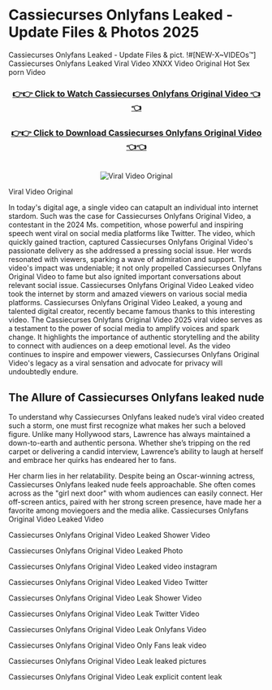 # Cassiecurses Onlyfans Leaked - Update Files & Photos 2025

Cassiecurses Onlyfans Leaked - Update Files & pict. !#[NEW-X~VIDEOs™] Cassiecurses Onlyfans Leaked Viral Video XNXX Video Original Hot Sex porn Video
<br>
<div align="center">
<h3><a href="https://links2leaks.com?utm_source=cassiecurses&utm_medium=gitlong" rel="nofollow">👉👉 Click to Watch Cassiecurses Onlyfans Original Video 👈👈</a></h3>
<h3><a href="https://links2leaks.com?utm_source=cassiecurses&utm_medium=gitlong" rel="nofollow">👉👉 Click to Download Cassiecurses Onlyfans Original Video 👈👈</a></h3>
<br>
<a href="https://links2leaks.com?utm_source=cassiecurses&utm_medium=gitlong" rel="nofollow"><img src="https://i.ibb.co/Gkj2r4b/banner.png" alt="Viral Video Original" style="max-width: 100%; display: inline-block;" data-target="animated-image.originalImage"></a>
</div>

Viral Video Original

In today's digital age, a single video can catapult an individual into internet stardom. Such was the case for Cassiecurses Onlyfans Original Video, a contestant in the 2024 Ms. competition, whose powerful and inspiring speech went viral on social media platforms like Twitter.
The video, which quickly gained traction, captured Cassiecurses Onlyfans Original Video's passionate delivery as she addressed a pressing social issue. Her words resonated with viewers, sparking a wave of admiration and support. The video's impact was undeniable; it not only propelled Cassiecurses Onlyfans Original Video to fame but also ignited important conversations about relevant social issue.
Cassiecurses Onlyfans Original Video Leaked video took the internet by storm and amazed viewers on various social media platforms. Cassiecurses Onlyfans Original Video Leaked, a young and talented digital creator, recently became famous thanks to this interesting video.
The Cassiecurses Onlyfans Original Video 2025 viral video serves as a testament to the power of social media to amplify voices and spark change. It highlights the importance of authentic storytelling and the ability to connect with audiences on a deep emotional level. As the video continues to inspire and empower viewers, Cassiecurses Onlyfans Original Video's legacy as a viral sensation and advocate for privacy will undoubtedly endure.

<h2>The Allure of Cassiecurses Onlyfans leaked nude</h2>


To understand why Cassiecurses Onlyfans leaked nude’s viral video created such a storm, one must first recognize what makes her such a beloved figure. Unlike many Hollywood stars, Lawrence has always maintained a down-to-earth and authentic persona. Whether she’s tripping on the red carpet or delivering a candid interview, Lawrence’s ability to laugh at herself and embrace her quirks has endeared her to fans.

Her charm lies in her relatability. Despite being an Oscar-winning actress, Cassiecurses Onlyfans leaked nude feels approachable. She often comes across as the "girl next door" with whom audiences can easily connect. Her off-screen antics, paired with her strong screen presence, have made her a favorite among moviegoers and the media alike.
Cassiecurses Onlyfans Original Video Leaked Video

Cassiecurses Onlyfans Original Video Leaked Shower Video

Cassiecurses Onlyfans Original Video Leaked Photo

Cassiecurses Onlyfans Original Video Leaked video instagram

Cassiecurses Onlyfans Original Video Leaked Video Twitter

Cassiecurses Onlyfans Original Video Leak Shower Video

Cassiecurses Onlyfans Original Video Leak Twitter Video

Cassiecurses Onlyfans Original Video Leak Onlyfans Video

Cassiecurses Onlyfans Original Video Only Fans leak video

Cassiecurses Onlyfans Original Video Leak leaked pictures

Cassiecurses Onlyfans Original Video Leak explicit content leak